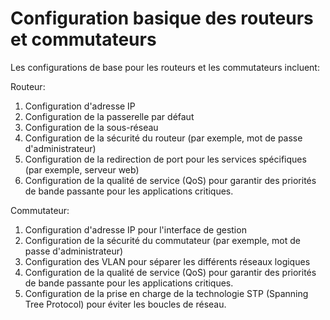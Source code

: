 # Configuration basique des routeurs et commutateurs

Les configurations de base pour les routeurs et les commutateurs incluent:

Routeur:

1. Configuration d'adresse IP
2. Configuration de la passerelle par défaut
3. Configuration de la sous-réseau
4. Configuration de la sécurité du routeur (par exemple, mot de passe d'administrateur)
5. Configuration de la redirection de port pour les services spécifiques (par exemple, serveur web)
6. Configuration de la qualité de service (QoS) pour garantir des priorités de bande passante pour les applications critiques.

Commutateur:

1. Configuration d'adresse IP pour l'interface de gestion
2. Configuration de la sécurité du commutateur (par exemple, mot de passe d'administrateur)
3. Configuration des VLAN pour séparer les différents réseaux logiques
4. Configuration de la qualité de service (QoS) pour garantir des priorités de bande passante pour les applications critiques.
5. Configuration de la prise en charge de la technologie STP (Spanning Tree Protocol) pour éviter les boucles de réseau.
